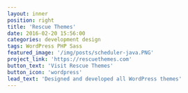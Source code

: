 ```yaml
---
layout: inner
position: right
title: 'Rescue Themes'
date: 2016-02-20 15:56:00
categories: development design
tags: WordPress PHP Sass
featured_image: '/img/posts/scheduler-java.PNG'
project_link: 'https://rescuethemes.com'
button_text: 'Visit Rescue Themes'
button_icon: 'wordpress'
lead_text: 'Designed and developed all WordPress themes'
---
```


